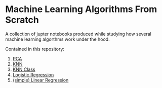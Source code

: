 # Machine Learning Algorithms From Scratch


A collection of jupter notebooks produced while studying how several machine learning algorthms work under the hood.

Contained in this repository:

1. [PCA](https://github.com/nicholasjhana/ml-algorithms-from-scratch/blob/master/PCA_with_iris.ipynb)
2. [KNN](https://github.com/nicholasjhana/ml-algorithms-from-scratch/blob/master/knn_testbench.ipynb)
3. [KNN Class](https://github.com/nicholasjhana/ml-algorithms-from-scratch/tree/master/knn_class_from_scratch)
4. [Logistic Regression](https://github.com/nicholasjhana/ml-algorithms-from-scratch/blob/master/logistic-regression.ipynb)
5. [(simple) Linear Regression](https://github.com/nicholasjhana/ml-algorithms-from-scratch/blob/master/linear_regression.ipynb)
